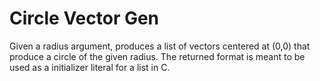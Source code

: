 # Circle Vector Gen
Given a radius argument, produces a list of vectors centered at (0,0) that produce a circle of the
given radius. The returned format is meant to be used as a initializer literal for a list in C.
